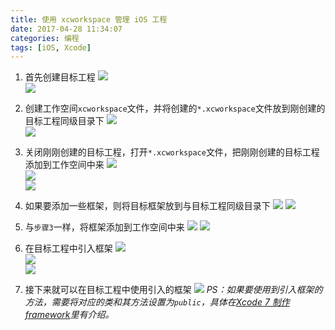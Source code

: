 ```yaml
---
title: 使用 xcworkspace 管理 iOS 工程
date: 2017-04-28 11:34:07
categories: 编程
tags: [iOS, Xcode]
---
```


1. 首先创建目标工程
![](http://upload-images.jianshu.io/upload_images/808722-93579b276bc93fa3?imageMogr2/auto-orient/strip%7CimageView2/2/w/1240)  
![](http://upload-images.jianshu.io/upload_images/808722-4cd04d007ff6d5e2?imageMogr2/auto-orient/strip%7CimageView2/2/w/1240)  

2. 创建工作空间`xcworkspace`文件，并将创建的`*.xcworkspace`文件放到刚创建的目标工程同级目录下
![](http://upload-images.jianshu.io/upload_images/808722-6d983cd8d472954d?imageMogr2/auto-orient/strip%7CimageView2/2/w/1240)  
![](http://upload-images.jianshu.io/upload_images/808722-9cfe3f4ff8feeec6?imageMogr2/auto-orient/strip%7CimageView2/2/w/1240)

3. 关闭刚刚创建的目标工程，打开`*.xcworkspace`文件，把刚刚创建的目标工程添加到工作空间中来
![](http://upload-images.jianshu.io/upload_images/808722-dab6c30a1c207ed0?imageMogr2/auto-orient/strip%7CimageView2/2/w/1240)  
![](http://upload-images.jianshu.io/upload_images/808722-167e788bd16469c8?imageMogr2/auto-orient/strip%7CimageView2/2/w/1240)  
![](http://upload-images.jianshu.io/upload_images/808722-6c6a78020755b51d?imageMogr2/auto-orient/strip%7CimageView2/2/w/1240)  

4. 如果要添加一些框架，则将目标框架放到与目标工程同级目录下
![](http://upload-images.jianshu.io/upload_images/808722-f7ff128d3688e3c5?imageMogr2/auto-orient/strip%7CimageView2/2/w/1240)
![](http://upload-images.jianshu.io/upload_images/808722-3829418ecfecf67a?imageMogr2/auto-orient/strip%7CimageView2/2/w/1240)

5. 与`步骤3`一样，将框架添加到工作空间中来
![](http://upload-images.jianshu.io/upload_images/808722-930aa09ff00d97d7?imageMogr2/auto-orient/strip%7CimageView2/2/w/1240)
![](http://upload-images.jianshu.io/upload_images/808722-f6e24dd5ba35db97?imageMogr2/auto-orient/strip%7CimageView2/2/w/1240)

6. 在目标工程中引入框架
![](http://upload-images.jianshu.io/upload_images/808722-fc384fad36f87ba8?imageMogr2/auto-orient/strip%7CimageView2/2/w/1240)  
![](http://upload-images.jianshu.io/upload_images/808722-57719786b7321759?imageMogr2/auto-orient/strip%7CimageView2/2/w/1240)  
![](http://upload-images.jianshu.io/upload_images/808722-49386ebec0e4cc4d.png?imageMogr2/auto-orient/strip%7CimageView2/2/w/1240)

7. 接下来就可以在目标工程中使用引入的框架
![](http://upload-images.jianshu.io/upload_images/808722-2c198d51d087bc6b?imageMogr2/auto-orient/strip%7CimageView2/2/w/1240)
*PS：如果要使用到引入框架的方法，需要将对应的类和其方法设置为`public`，具体在[Xcode 7 制作 framework](/2017/04/28/Xcode-7-制作-framework/)里有介绍。*